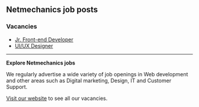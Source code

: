 ## Netmechanics job posts
### Vacancies
- [Jr. Front-end Developer](/dev-front-end-junior.md)
- [UI/UX Designer](/designer-ui.md)

------
**Explore Netmechanics jobs**

We regularly advertise a wide variety of job openings in Web development and other areas such as Digital marketing, Design, IT and Customer Support. 

[Visit our website](https://www.netmechanics.gr/el/career-406) to see all our vacancies.
